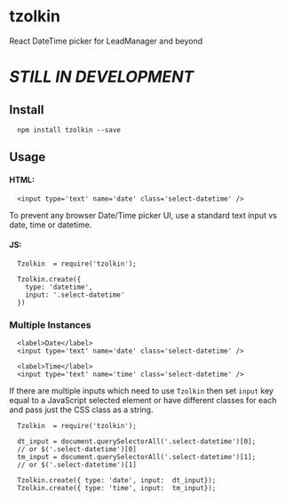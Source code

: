 # tzolkin
React DateTime picker for LeadManager and beyond

# *STILL IN DEVELOPMENT*

## Install

```
  npm install tzolkin --save
```

## Usage

#### HTML:

```
  <input type='text' name='date' class='select-datetime' />
```

To prevent any browser Date/Time picker UI, use a standard text input vs date, time or datetime.

#### JS: 

```
  Tzolkin  = require('tzolkin');

  Tzolkin.create({
    type: 'datetime',
    input: '.select-datetime'
  })
```


### Multiple Instances

```
  <label>Date</label>
  <input type='text' name='date' class='select-datetime' />

  <label>Time</label>
  <input type='text' name='time' class='select-datetime' />
```

If there are multiple inputs which need to use `Tzolkin` then set `input` key equal to a JavaScript selected element or have different classes for each and pass just the CSS class as a string.

```
  Tzolkin  = require('tzolkin');

  dt_input = document.querySelectorAll('.select-datetime')[0];
  // or $('.select-datetime')[0]
  tm_input = document.querySelectorAll('.select-datetime')[1];
  // or $('.select-datetime')[1]

  Tzolkin.create({ type: 'date', input:  dt_input});
  Tzolkin.create({ type: 'time', input:  tm_input});
```
